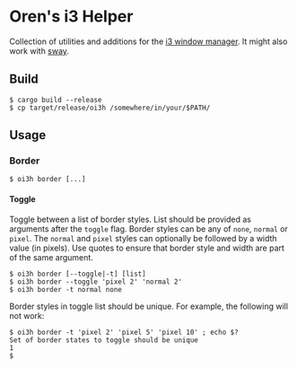 # Oren's i3 Helper

Collection of utilities and additions for the [i3 window manager](https://i3wm.org/). It might also work with [sway](https://swaywm.org/).

## Build
```
$ cargo build --release
$ cp target/release/oi3h /somewhere/in/your/$PATH/
```

## Usage

### Border
`$ oi3h border [...]`

#### Toggle 
Toggle between a list of border styles. List should be provided as arguments after the `toggle` flag. Border styles can be any of `none`, `normal` or `pixel`. The `normal` and `pixel` styles can optionally be followed by a width value (in pixels). Use quotes to ensure that border style and width are part of the same argument.

```
$ oi3h border [--toggle|-t] [list]
$ oi3h border --toggle 'pixel 2' 'normal 2'
$ oi3h border -t normal none
```

Border styles in toggle list should be unique. For example, the following will not work:
```
$ oi3h border -t 'pixel 2' 'pixel 5' 'pixel 10' ; echo $?
Set of border states to toggle should be unique
1
$
```
